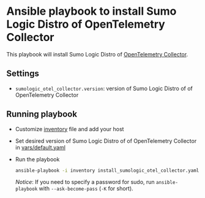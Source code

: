 # Ansible playbook to install Sumo Logic Distro of OpenTelemetry Collector

This playbook will install Sumo Logic Distro of [OpenTelemetry Collector][otc_link].

## Settings

- `sumologic_otel_collector.version`: version of Sumo Logic Distro of of OpenTelemetry Collector

## Running playbook

- Customize [inventory](inventory) file and add your host
- Set desired version of Sumo Logic Distro of of OpenTelemetry Collector in [vars/default.yaml](vars/default.yaml)
- Run the playbook

    ```bash
    ansible-playbook -i inventory install_sumologic_otel_collector.yaml
    ```

  *Notice*: If you need to specify a password for sudo, run `ansible-playbook` with `--ask-become-pass` (`-K` for short).

[otc_link]: https://github.com/open-telemetry/opentelemetry-collector
